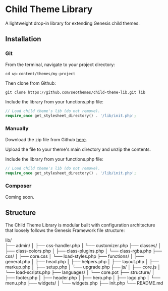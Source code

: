# Child Theme Library

A lightweight drop-in library for extending Genesis child themes.

## Installation

### Git

From the terminal, navigate to your project directory:

`cd wp-content/themes/my-project`

Then clone from Github:

`git clone https://github.com/seothemes/child-theme-lib.git lib`

Include the library from your functions.php file:

```php
// Load child theme's lib (do not remove).
require_once get_stylesheet_directory() . '/lib/init.php';
```

### Manually

Download the zip file from Github [here](https://github.com/seothemes/seothemes-core/archive/master.zip).

Upload the file to your theme's main directory and unzip the contents.

Include the library from your functions.php file:

```php
// Load child theme's lib (do not remove).
require_once get_stylesheet_directory() . '/lib/init.php';
```

### Composer

Coming soon.

## Structure

The Child Theme Library is modular built with configuration architecture that loosely follows the Genesis Framework file structure:

lib/  
├── admin/
│   ├── css-handler.php
│   └── customizer.php
├── classes/
│   ├── class-colors.php
│   ├── class-plugins.php
│   └── class-rgba.php
├── css/
│   ├── core.css
│   └── load-styles.php
├── functions/
│   ├── general.php
│   ├── head.php
│   ├── helpers.php
│   ├── layout.php
│   ├── markup.php
│   ├── setup.php
│   └── upgrade.php
├── js/
│   ├── core.js
│   └── load-scripts.php
├── languages/
│   └── core.pot
├── structure/
│   ├── footer.php
│   ├── header.php
│   ├── hero.php
│   ├── logo.php
│   └── menu.php
├── widgets/
│   └── widgets.php
├── init.php
└── README.md